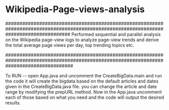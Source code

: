 # Wikipedia-Page-views-analysis


#######################################################################################################################################
Performed sequential and parallel analysis on the Wikipedia page-view logs to analyze page-view trends and derive the total average page  views per day, top trending topics etc.

########################################################################################################################################

To RUN -- open App.java and uncomment the CreateBigData.main and run the code it will create the bigdata based on the default articles and 
dates given in the CreateBigData.java file. you can change the article and date range by modifying the prepURL method.
          Now in the App.java uncomment each of those based on what you need and the code will output the desired results.
          

